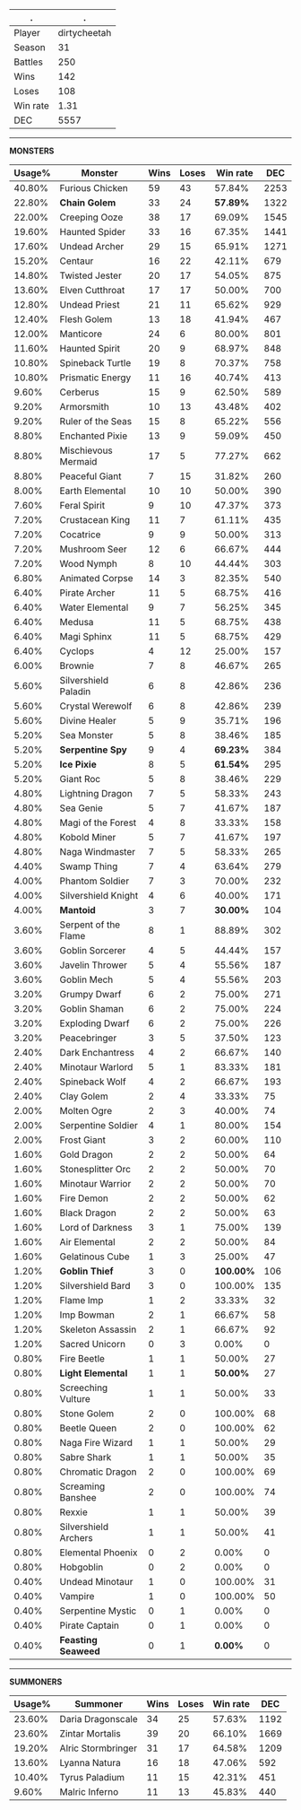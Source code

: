 .|.
|-|-
Player|dirtycheetah
Season|31
Battles|250
Wins|142
Loses|108
Win rate|1.31
DEC|5557

---
**MONSTERS**

Usage%|Monster|Wins|Loses|Win rate|DEC|
-|-|-|-|-|-|
40.80%|Furious Chicken|59|43|57.84%|2253|
22.80%|**Chain Golem**|33|24|**57.89%**|1322|
22.00%|Creeping Ooze|38|17|69.09%|1545|
19.60%|Haunted Spider|33|16|67.35%|1441|
17.60%|Undead Archer|29|15|65.91%|1271|
15.20%|Centaur|16|22|42.11%|679|
14.80%|Twisted Jester|20|17|54.05%|875|
13.60%|Elven Cutthroat|17|17|50.00%|700|
12.80%|Undead Priest|21|11|65.62%|929|
12.40%|Flesh Golem|13|18|41.94%|467|
12.00%|Manticore|24|6|80.00%|801|
11.60%|Haunted Spirit|20|9|68.97%|848|
10.80%|Spineback Turtle|19|8|70.37%|758|
10.80%|Prismatic Energy|11|16|40.74%|413|
9.60%|Cerberus|15|9|62.50%|589|
9.20%|Armorsmith|10|13|43.48%|402|
9.20%|Ruler of the Seas|15|8|65.22%|556|
8.80%|Enchanted Pixie|13|9|59.09%|450|
8.80%|Mischievous Mermaid|17|5|77.27%|662|
8.80%|Peaceful Giant|7|15|31.82%|260|
8.00%|Earth Elemental|10|10|50.00%|390|
7.60%|Feral Spirit|9|10|47.37%|373|
7.20%|Crustacean King|11|7|61.11%|435|
7.20%|Cocatrice|9|9|50.00%|313|
7.20%|Mushroom Seer|12|6|66.67%|444|
7.20%|Wood Nymph|8|10|44.44%|303|
6.80%|Animated Corpse|14|3|82.35%|540|
6.40%|Pirate Archer|11|5|68.75%|416|
6.40%|Water Elemental|9|7|56.25%|345|
6.40%|Medusa|11|5|68.75%|438|
6.40%|Magi Sphinx|11|5|68.75%|429|
6.40%|Cyclops|4|12|25.00%|157|
6.00%|Brownie|7|8|46.67%|265|
5.60%|Silvershield Paladin|6|8|42.86%|236|
5.60%|Crystal Werewolf|6|8|42.86%|239|
5.60%|Divine Healer|5|9|35.71%|196|
5.20%|Sea Monster|5|8|38.46%|185|
5.20%|**Serpentine Spy**|9|4|**69.23%**|384|
5.20%|**Ice Pixie**|8|5|**61.54%**|295|
5.20%|Giant Roc|5|8|38.46%|229|
4.80%|Lightning Dragon|7|5|58.33%|243|
4.80%|Sea Genie|5|7|41.67%|187|
4.80%|Magi of the Forest|4|8|33.33%|158|
4.80%|Kobold Miner|5|7|41.67%|197|
4.80%|Naga Windmaster|7|5|58.33%|265|
4.40%|Swamp Thing|7|4|63.64%|279|
4.00%|Phantom Soldier|7|3|70.00%|232|
4.00%|Silvershield Knight|4|6|40.00%|171|
4.00%|**Mantoid**|3|7|**30.00%**|104|
3.60%|Serpent of the Flame|8|1|88.89%|302|
3.60%|Goblin Sorcerer|4|5|44.44%|157|
3.60%|Javelin Thrower|5|4|55.56%|187|
3.60%|Goblin Mech|5|4|55.56%|203|
3.20%|Grumpy Dwarf|6|2|75.00%|271|
3.20%|Goblin Shaman|6|2|75.00%|224|
3.20%|Exploding Dwarf|6|2|75.00%|226|
3.20%|Peacebringer|3|5|37.50%|123|
2.40%|Dark Enchantress|4|2|66.67%|140|
2.40%|Minotaur Warlord|5|1|83.33%|181|
2.40%|Spineback Wolf|4|2|66.67%|193|
2.40%|Clay Golem|2|4|33.33%|75|
2.00%|Molten Ogre|2|3|40.00%|74|
2.00%|Serpentine Soldier|4|1|80.00%|154|
2.00%|Frost Giant|3|2|60.00%|110|
1.60%|Gold Dragon|2|2|50.00%|64|
1.60%|Stonesplitter Orc|2|2|50.00%|70|
1.60%|Minotaur Warrior|2|2|50.00%|70|
1.60%|Fire Demon|2|2|50.00%|62|
1.60%|Black Dragon|2|2|50.00%|63|
1.60%|Lord of Darkness|3|1|75.00%|139|
1.60%|Air Elemental|2|2|50.00%|84|
1.60%|Gelatinous Cube|1|3|25.00%|47|
1.20%|**Goblin Thief**|3|0|**100.00%**|106|
1.20%|Silvershield Bard|3|0|100.00%|135|
1.20%|Flame Imp|1|2|33.33%|32|
1.20%|Imp Bowman|2|1|66.67%|58|
1.20%|Skeleton Assassin|2|1|66.67%|92|
1.20%|Sacred Unicorn|0|3|0.00%|0|
0.80%|Fire Beetle|1|1|50.00%|27|
0.80%|**Light Elemental**|1|1|**50.00%**|27|
0.80%|Screeching Vulture|1|1|50.00%|33|
0.80%|Stone Golem|2|0|100.00%|68|
0.80%|Beetle Queen|2|0|100.00%|62|
0.80%|Naga Fire Wizard|1|1|50.00%|29|
0.80%|Sabre Shark|1|1|50.00%|35|
0.80%|Chromatic Dragon|2|0|100.00%|69|
0.80%|Screaming Banshee|2|0|100.00%|74|
0.80%|Rexxie|1|1|50.00%|39|
0.80%|Silvershield Archers|1|1|50.00%|41|
0.80%|Elemental Phoenix|0|2|0.00%|0|
0.80%|Hobgoblin|0|2|0.00%|0|
0.40%|Undead Minotaur|1|0|100.00%|31|
0.40%|Vampire|1|0|100.00%|50|
0.40%|Serpentine Mystic|0|1|0.00%|0|
0.40%|Pirate Captain|0|1|0.00%|0|
0.40%|**Feasting Seaweed**|0|1|**0.00%**|0|

---
**SUMMONERS**

Usage%|Summoner|Wins|Loses|Win rate|DEC|
-|-|-|-|-|-|
23.60%|Daria Dragonscale|34|25|57.63%|1192|
23.60%|Zintar Mortalis|39|20|66.10%|1669|
19.20%|Alric Stormbringer|31|17|64.58%|1209|
13.60%|Lyanna Natura|16|18|47.06%|592|
10.40%|Tyrus Paladium|11|15|42.31%|451|
9.60%|Malric Inferno|11|13|45.83%|440|
